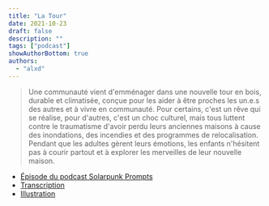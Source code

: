 ```yaml
---
title: "La Tour"
date: 2021-10-23
draft: false
description: ""
tags: ["podcast"]
showAuthorBottom: true
authors:
  - "alxd"
---
```


> Une communauté vient d'emménager dans une nouvelle tour en bois, durable et climatisée, conçue pour les aider à être proches les un.e.s des autres et à vivre en communauté. Pour certains, c'est un rêve qui se réalise, pour d'autres, c'est un choc culturel, mais tous luttent contre le traumatisme d'avoir perdu leurs anciennes maisons à cause des inondations, des incendies et des programmes de relocalisation. Pendant que les adultes gèrent leurs émotions, les enfants n'hésitent pas à courir partout et à explorer les merveilles de leur nouvelle maison.

- [Épisode du podcast Solarpunk Prompts](https://podcast.tomasino.org/@SolarpunkPrompts/episodes/the-tower)
- [Transcription](https://wiki.tomasino.org/writing/Solarpunk-Prompts---The-Tower)
- [Illustration](/art/the-lemonaut-tower/)
